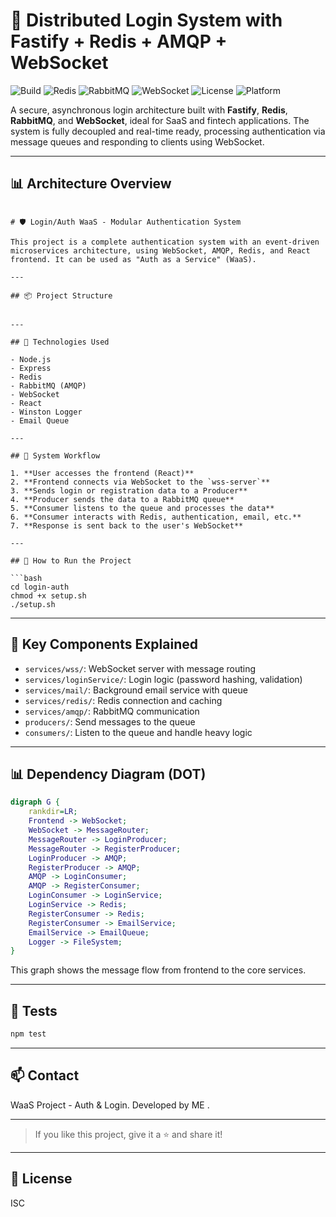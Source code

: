 # 🔐 Distributed Login System with Fastify + Redis + AMQP + WebSocket

![Build](https://img.shields.io/badge/build-passing-brightgreen)
![Redis](https://img.shields.io/badge/cache-redis-red)
![RabbitMQ](https://img.shields.io/badge/queue-rabbitmq-orange)
![WebSocket](https://img.shields.io/badge/websocket-enabled-blue)
![License](https://img.shields.io/badge/license-ISC-lightgrey)
![Platform](https://img.shields.io/badge/platform-nodejs-yellow)

A secure, asynchronous login architecture built with **Fastify**, **Redis**, **RabbitMQ**, and **WebSocket**, ideal for SaaS and fintech applications. The system is fully decoupled and real-time ready, processing authentication via message queues and responding to clients using WebSocket.

---

## 📊 Architecture Overview

```

# 🛡️ Login/Auth WaaS - Modular Authentication System

This project is a complete authentication system with an event-driven microservices architecture, using WebSocket, AMQP, Redis, and React frontend. It can be used as "Auth as a Service" (WaaS).

---

## 📦 Project Structure


---

## 🚀 Technologies Used

- Node.js
- Express
- Redis
- RabbitMQ (AMQP)
- WebSocket
- React
- Winston Logger
- Email Queue

---

## 🔄 System Workflow

1. **User accesses the frontend (React)**
2. **Frontend connects via WebSocket to the `wss-server`**
3. **Sends login or registration data to a Producer**
4. **Producer sends the data to a RabbitMQ queue**
5. **Consumer listens to the queue and processes the data**
6. **Consumer interacts with Redis, authentication, email, etc.**
7. **Response is sent back to the user's WebSocket**

---

## 🔧 How to Run the Project

```bash
cd login-auth
chmod +x setup.sh
./setup.sh
```

---

## 📌 Key Components Explained

- `services/wss/`: WebSocket server with message routing
- `services/loginService/`: Login logic (password hashing, validation)
- `services/mail/`: Background email service with queue
- `services/redis/`: Redis connection and caching
- `services/amqp/`: RabbitMQ communication
- `producers/`: Send messages to the queue
- `consumers/`: Listen to the queue and handle heavy logic

---

## 📊 Dependency Diagram (DOT)

```dot
digraph G {
    rankdir=LR;
    Frontend -> WebSocket;
    WebSocket -> MessageRouter;
    MessageRouter -> LoginProducer;
    MessageRouter -> RegisterProducer;
    LoginProducer -> AMQP;
    RegisterProducer -> AMQP;
    AMQP -> LoginConsumer;
    AMQP -> RegisterConsumer;
    LoginConsumer -> LoginService;
    LoginService -> Redis;
    RegisterConsumer -> Redis;
    RegisterConsumer -> EmailService;
    EmailService -> EmailQueue;
    Logger -> FileSystem;
}
```

This graph shows the message flow from frontend to the core services.

---

## 🧪 Tests

```bash
npm test
```

---

## 📫 Contact

WaaS Project - Auth & Login. Developed by ME .

---


> If you like this project, give it a ⭐ and share it!

---

## 📝 License
ISC

